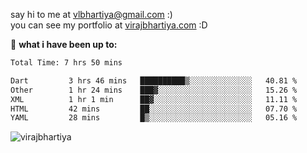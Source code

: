 say hi to me at [vlbhartiya@gmail.com](mailto:vlbhartiya@gmail.com) :)<br/>
you can see my portfolio at [virajbhartiya.com](https://virajbhartiya.com) :D<br/>


🚀 **what i have been up to:**

<!--START_SECTION:waka-->

```txt
Total Time: 7 hrs 50 mins

Dart         3 hrs 46 mins   ██████████▒░░░░░░░░░░░░░░   40.81 %
Other        1 hr 24 mins    ███▓░░░░░░░░░░░░░░░░░░░░░   15.26 %
XML          1 hr 1 min      ██▓░░░░░░░░░░░░░░░░░░░░░░   11.11 %
HTML         42 mins         ██░░░░░░░░░░░░░░░░░░░░░░░   07.70 %
YAML         28 mins         █▒░░░░░░░░░░░░░░░░░░░░░░░   05.16 %
```

<!--END_SECTION:waka-->

<p align="left"> <img src="https://komarev.com/ghpvc/?username=virajbhartiya&color=blue" alt="virajbhartiya" /> </p>
